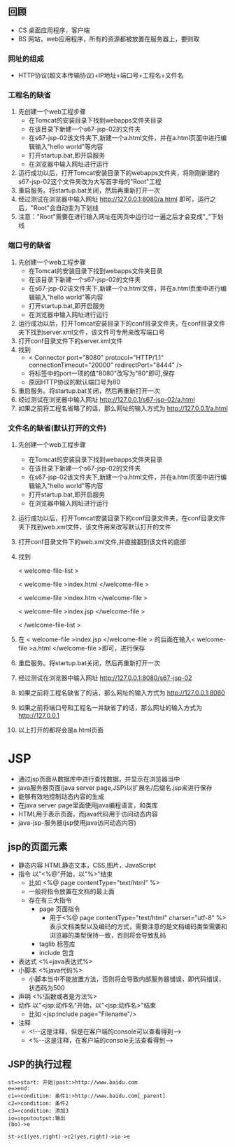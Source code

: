 ## 回顾
* CS 桌面应用程序，客户端
* BS 网站，web应用程序，所有的资源都被放置在服务器上，要则取

### 网址的组成 
   * HTTP协议(超文本传输协议)+IP地址+端口号+工程名+文件名

### 工程名的缺省
   1. 先创建一个web工程步骤
      * 在Tomcat的安装目录下找到webapps文件夹目录
      * 在该目录下新建一个s67-jsp-02的文件夹
      * 在s67-jsp-02该文件夹下,新建一个a.html文件，并在a.html页面中进行编辑输入"hello world"等内容
      * 打开startup.bat,即开启服务
      * 在浏览器中输入网址进行运行
   2. 运行成功以后，打开Tomcat安装目录下的webapps文件夹，将刚刚新建的s67-jsp-02这个文件夹改为大写首字母的"Root"工程
   3. 重启服务。将startup.bat关闭，然后再重新打开一次
   4. 经过测试在浏览器中输入网址
   http://127.0.0.1:8080/a.html
   即可，运行之后，"Root"会自动变为下划线
   5. 注意："Root"需要在进行输入网址在网页中运行过一遍之后才会变成"_"下划线

### 端口号的缺省
   1. 先创建一个web工程步骤
      * 在Tomcat的安装目录下找到webapps文件夹目录
      * 在该目录下新建一个s67-jsp-02的文件夹
      * 在s67-jsp-02该文件夹下,新建一个a.html文件，并在a.html页面中进行编辑输入"hello world"等内容
      * 打开startup.bat,即开启服务
      * 在浏览器中输入网址进行运行
   2. 运行成功以后，打开Tomcat安装目录下的conf目录文件夹，在conf目录文件夹下找到server.xml文件，该文件可专用来改写端口号
   3. 打开conf目录文件下的server.xml文件
   4. 找到
      * &lt; Connector port="8080" protocol="HTTP/1.1" connectionTimeout="20000" redirectPort="8444" /&gt;
      * 将标签中的port一项的值"8080"改写为"80"即可,保存
      * 原因HTTP协议的默认端口号为80
   3. 重启服务。将startup.bat关闭，然后再重新打开一次
   4. 经过测试在浏览器中输入网址
   http://127.0.0.1/s67-jsp-02/a.html
   5. 如果之前将工程名省略了的话，那么网址的输入方式为
   http://127.0.0.1/a.html

### 文件名的缺省(默认打开的文件)
   1. 先创建一个web工程步骤
      * 在Tomcat的安装目录下找到webapps文件夹目录
      * 在该目录下新建一个s67-jsp-02的文件夹
      * 在s67-jsp-02该文件夹下,新建一个a.html文件，并在a.html页面中进行编辑输入"hello world"等内容
      * 打开startup.bat,即开启服务
      * 在浏览器中输入网址进行运行
   2. 运行成功以后，打开Tomcat安装目录下的conf目录文件夹，在conf目录文件夹下找到web.xml文件，该文件用来改写默认打开的文件
   3. 打开conf目录文件下的web.xml文件,并直接翻到该文件的底部
   4. 找到

      &lt; welcome-file-list &gt;

      &lt; welcome-file &gt;index.html &lt;/welcome-file &gt;

      &lt; welcome-file &gt;index.htm &lt;/welcome-file &gt;

      &lt; welcome-file &gt;index.jsp &lt;/welcome-file &gt;

      &lt; /welcome-file-list &gt;

   4. 在 &lt; welcome-file &gt;index.jsp &lt;/welcome-file &gt; 的后面在输入&lt; welcome-file &gt;a.html &lt;/welcome-file &gt;即可，进行保存
   3. 重启服务。将startup.bat关闭，然后再重新打开一次
   4. 经过测试在浏览器中输入网址
   http://127.0.0.1:8080/s67-jsp-02
   5. 如果之前将工程名缺省了的话，那么网址的输入方式为
   http://127.0.0.1:8080
   6. 如果之前将端口号和工程名一并缺省了的话，那么网址的输入方式为
   http://127.0.0.1
   7. 以上打开的都将会是a.html页面

# JSP
 
 * 通过jsp页面从数据库中进行查找数据，并显示在浏览器当中
 * java服务器页面(java server page,JSP)以扩展名/后缀名.jsp来进行保存
 * 能够有效地控制动态内容的生成
 * 在java server page里面使用java编程语言，和类库
 * HTML用于表示页面，而java代码用于访问动态内容
 * java-jsp-服务器(jsp使用java访问动态内容)
 
 ## jsp的页面元素
 * 静态内容 HTML静态文本，CSS,图片，JavaScript
 * 指令 以"<%@"开始，以"%>"结束
    * 比如 <%@ page contentType="text/html" %>
    * 一般将指令放置在文档的最上面
    * 存在有三大指令
       * page 页面指令
          * 用于<%@ page contentType="text/html" charset="utf-8" %>表示文档类型以及编码的方式，需要注意的是文档编码类型需要和浏览器的类型保持一致，否则将会导致乱码
       * taglib 标签库
       * include 包含
 * 表达式 <%=java表达式%>
 * 小脚本 <%java代码%>
    * 小脚本当中不能放置方法，否则将会导致内部服务器错误，即代码错误，状态码为500
 * 声明 <%!函数或者是方法%>
 * 动作 以"&lt;jsp:动作名"开始，以"&lt;jsp:动作名&gt;"结束
    * 比如 &lt;jsp:include page="Filename"/&gt;
 * 注释 
    * &lt;!--这是注释，但是在客户端的console可以查看得到--&gt;
    * &lt;%--这是注释，在客户端的console无法查看得到--&gt;

## JSP的执行过程
   
   
```flow 
st=>start: 开始|past:>http://www.baidu.com
e=>end:
c1=>condition: 条件1:>http://www.baidu.com[_parent]
c2=>condition: 条件2
c3=>condition: 添加3
io=inputoutput:输出
(bo)->e

st->c1(yes,right)->c2(yes,right)->io->e




